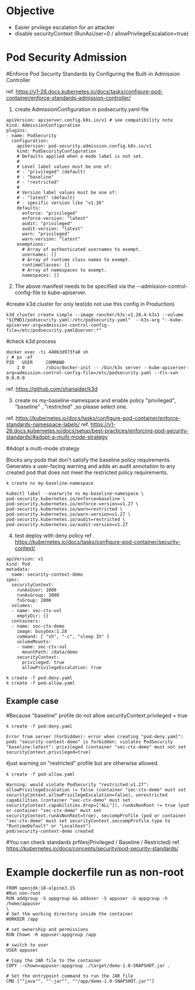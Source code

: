 # Objective
- Easier prvilege escalation for an attacker
- disable securityContext (RunAsUser=0  / allowPrivilegeEscalation=true)       




# Pod Security Admission
#Enforce Pod Security Standards by Configuring the Built-in Admission Controller

ref. https://v1-26.docs.kubernetes.io/docs/tasks/configure-pod-container/enforce-standards-admission-controller/


1. create AdmissionConfiguration in podsecurity.yaml file
```
apiVersion: apiserver.config.k8s.io/v1 # see compatibility note
kind: AdmissionConfiguration
plugins:
- name: PodSecurity
  configuration:
    apiVersion: pod-security.admission.config.k8s.io/v1
    kind: PodSecurityConfiguration
    # Defaults applied when a mode label is not set.
    #
    # Level label values must be one of:
    # - "privileged" (default)
    # - "baseline"
    # - "restricted"
    #
    # Version label values must be one of:
    # - "latest" (default) 
    # - specific version like "v1.26"
    defaults:
      enforce: "privileged"
      enforce-version: "latest"
      audit: "privileged"
      audit-version: "latest"
      warn: "privileged"
      warn-version: "latest"
    exemptions:
      # Array of authenticated usernames to exempt.
      usernames: []
      # Array of runtime class names to exempt.
      runtimeClasses: []
      # Array of namespaces to exempt.
      namespaces: []
```


2. The above manifest needs to be specified via the --admission-control-config-file to kube-apiserver.

#create k3d cluster for only test(do not use this config in Production)
```
k3d cluster create simple --image rancher/k3s:v1.26.4-k3s1 --volume "${PWD}/podsecurity.yaml:/etc/podsecurity.yaml"  --k3s-arg "--kube-apiserver-arg=admission-control-config-file=/etc/podsecurity.yaml@server:*"
```

#check k3d process 
```
docker exec -ti 44063d973fa0 sh
/ # ps -ef
PID   USER     COMMAND
    1 0        /sbin/docker-init -- /bin/k3s server --kube-apiserver-arg=admission-control-config-file=/etc/podsecurity.yaml --tls-san 0.0.0.0
```

ref. https://github.com/shanaider/k3d


3. create ns my-baseline-namespace and enable policy "privileged", "baseline" , "restricted" ,so please select one.

ref. https://kubernetes.io/docs/tasks/configure-pod-container/enforce-standards-namespace-labels/
ref. https://v1-26.docs.kubernetes.io/docs/setup/best-practices/enforcing-pod-security-standards/#adopt-a-multi-mode-strategy


#Adopt a multi-mode strategy

Blocks any pods that don't satisfy the baseline policy requirements.
Generates a user-facing warning and adds an audit annotation to any created pod that does not meet the restricted policy requirements.
```
k create ns my-baseline-namespace

kubectl label --overwrite ns my-baseline-namespace \
pod-security.kubernetes.io/enforce=baseline \
pod-security.kubernetes.io/enforce-version=v1.27 \
pod-security.kubernetes.io/warn=restricted \
pod-security.kubernetes.io/warn-version=v1.27 \
pod-security.kubernetes.io/audit=restricted \
pod-security.kubernetes.io/audit-version=v1.27

```

4. test deploy with deny policy
ref . https://kubernetes.io/docs/tasks/configure-pod-container/security-context/
```
apiVersion: v1
kind: Pod
metadata:
  name: security-context-demo
spec:
  securityContext:
    runAsUser: 1000
    runAsGroup: 3000
    fsGroup: 2000
  volumes:
  - name: sec-ctx-vol
    emptyDir: {}
  containers:
  - name: sec-ctx-demo
    image: busybox:1.28
    command: [ "sh", "-c", "sleep 1h" ]
    volumeMounts:
    - name: sec-ctx-vol
      mountPath: /data/demo
    securityContext:
      privileged: true
      allowPrivilegeEscalation: true
```

```
k create -f pod-deny.yaml
k create -f pod-allow.yaml
```

## Example case

#Because "baseline" profile do not allow securityContext.privileged = true
```
k create -f pod-deny.yaml

Error from server (Forbidden): error when creating "pod-deny.yaml": pods "security-context-demo" is forbidden: violates PodSecurity "baseline:latest": privileged (container "sec-ctx-demo" must not set securityContext.privileged=true)
```


#๋just warning on "restricted" profile but are otherwise allowed.
```
k create -f pod-allow.yaml 

Warning: would violate PodSecurity "restricted:v1.27": allowPrivilegeEscalation != false (container "sec-ctx-demo" must set securityContext.allowPrivilegeEscalation=false), unrestricted capabilities (container "sec-ctx-demo" must set securityContext.capabilities.drop=["ALL"]), runAsNonRoot != true (pod or container "sec-ctx-demo" must set securityContext.runAsNonRoot=true), seccompProfile (pod or container "sec-ctx-demo" must set securityContext.seccompProfile.type to "RuntimeDefault" or "Localhost")
pod/security-context-demo created
```



#You can check standards prfiles(Privileged / Baseline / Restricted) 
ref. https://kubernetes.io/docs/concepts/security/pod-security-standards/


# Example dockerfile run as non-root
``` 
FROM openjdk:18-alpine3.15 
#Run non-root 
RUN addgroup -S appgroup && adduser -S appuser -G appgroup -h /home/appuser
\
# Set the working directory inside the container 
WORKDIR /app

# set ownership and permissions
RUN Chown -R appuser:appgroup /app 

# switch to user
USER appuser 

# Copy the JAR file to the container
COPY --chown=appuser:appgroup ./target/demo-1.0-SNAPSHOT.jar .

# Set the entrypoint command to run the JAR file
CMD [""java"", ""-jar"", ""/app/demo-1.0-SNAPSHOT.jar""]
```